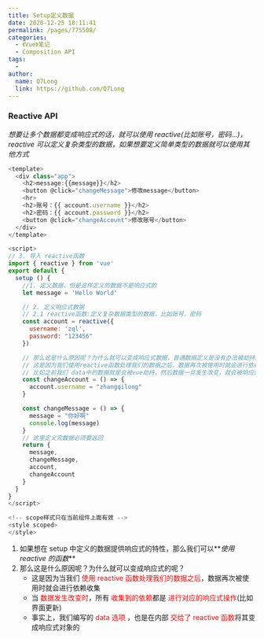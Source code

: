 ```yaml
---
title: Setup定义数据
date: 2020-12-25 18:11:41
permalink: /pages/775508/
categories:
  - 《Vue》笔记
  - Composition API
tags:
  -
author:
  name: Q7Long
  link: https://github.com/Q7Long
---
```


### Reactive API

_想要让多个数据都变成响应式的话，就可以使用 reactive(比如账号，密码...)，reactive 可以定义复杂类型的数据，如果想要定义简单类型的数据就可以使用其他方式_

```javascript
<template>
  <div class="app">
    <h2>message:{{message}}</h2>
    <button @click="changeMessage">修改message</button>
    <hr>
    <h2>账号：{{ account.username }}</h2>
    <h2>密码：{{ account.password }}</h2>
    <button @click="changeAccount">修改账号</button>
  </div>
</template>

<script>
// 3. 导入 reactive函数
import { reactive } from 'vue'
export default {
  setup () {
    //1. 定义数据，但是这样定义的数据不是响应式的
    let message = 'Hello World'

    // 2. 定义响应式数据
    // 2.1 reactive函数:定义复杂数据类型的数据，比如账号，密码
    const account = reactive({
      username: 'zql',
      password: "123456"
    })

    // 那么这是什么原因呢？为什么就可以变成响应式数据，普通数据定义是没有办法被劫持的
    // 这是因为我们使用reactive函数处理我们的数据之后，数据再次被使用时就会进行依赖收集
    // 比如之前我们 data中的数据就是会被vue劫持，然后数据一旦发生改变，就会被响应到template上
    const changeAccount = () => {
      account.username = "zhangqilong"
    }

    const changeMessage = () => {
      message = "你好啊"
      console.log(message)
    }
    // 这里定义完数据必须要返回
    return {
      message,
      changeMessage,
      account,
      changeAccount
    }
  }
}
</script>

<!-- scope样式只在当前组件上面有效 -->
<style scoped>
</style>
```

1. 如果想在 setup 中定义的数据提供响应式的特性，那么我们可以**_使用 reactive 的函数_**
2. 那么这是什么原因呢？为什么就可以变成响应式的呢？
   - 这是因为当我们 <font color="red">使用 reactive 函数处理我们的数据之后</font>，数据再次被使用时就会进行依赖收集
   - 当 <font color="red">数据发生改变时</font>，所有 <font color="red">收集到的依赖</font>都是 <font color="red">进行对应的响应式操作</font>(比如界面更新)
   - 事实上，我们编写的 <font color="red">data 选项</font> ，也是在内部 <font color="red">交给了 reactive 函数</font>将其变成响应式对象的
